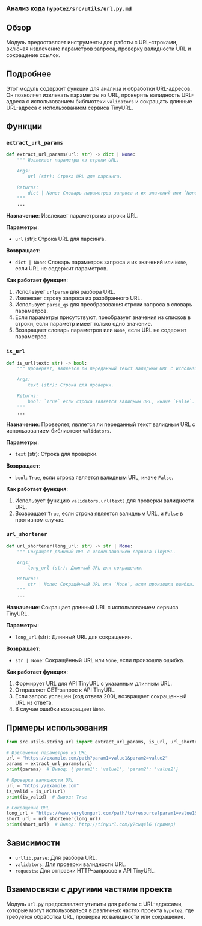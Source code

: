 ### Анализ кода `hypotez/src/utils/url.py.md`

## Обзор

Модуль предоставляет инструменты для работы с URL-строками, включая извлечение параметров запроса, проверку валидности URL и сокращение ссылок.

## Подробнее

Этот модуль содержит функции для анализа и обработки URL-адресов. Он позволяет извлекать параметры из URL, проверять валидность URL-адреса с использованием библиотеки `validators` и сокращать длинные URL-адреса с использованием сервиса TinyURL.

## Функции

### `extract_url_params`

```python
def extract_url_params(url: str) -> dict | None:
    """ Извлекает параметры из строки URL.

    Args:
        url (str): Строка URL для парсинга.

    Returns:
        dict | None: Словарь параметров запроса и их значений или `None`, если URL не содержит параметров.
    """
    ...
```

**Назначение**:
Извлекает параметры из строки URL.

**Параметры**:

*   `url` (str): Строка URL для парсинга.

**Возвращает**:

*   `dict | None`: Словарь параметров запроса и их значений или `None`, если URL не содержит параметров.

**Как работает функция**:

1.  Использует `urlparse` для разбора URL.
2.  Извлекает строку запроса из разобранного URL.
3.  Использует `parse_qs` для преобразования строки запроса в словарь параметров.
4.  Если параметры присутствуют, преобразует значения из списков в строки, если параметр имеет только одно значение.
5.  Возвращает словарь параметров или `None`, если URL не содержит параметров.

### `is_url`

```python
def is_url(text: str) -> bool:
    """ Проверяет, является ли переданный текст валидным URL с использованием библиотеки validators.

    Args:
        text (str): Строка для проверки.

    Returns:
        bool: `True` если строка является валидным URL, иначе `False`.
    """
    ...
```

**Назначение**:
Проверяет, является ли переданный текст валидным URL с использованием библиотеки `validators`.

**Параметры**:

*   `text` (str): Строка для проверки.

**Возвращает**:

*   `bool`: `True`, если строка является валидным URL, иначе `False`.

**Как работает функция**:

1.  Использует функцию `validators.url(text)` для проверки валидности URL.
2.  Возвращает `True`, если строка является валидным URL, и `False` в противном случае.

### `url_shortener`

```python
def url_shortener(long_url: str) -> str | None:
    """ Сокращает длинный URL с использованием сервиса TinyURL.

    Args:
        long_url (str): Длинный URL для сокращения.

    Returns:
        str | None: Сокращённый URL или `None`, если произошла ошибка.
    """
    ...
```

**Назначение**:
Сокращает длинный URL с использованием сервиса TinyURL.

**Параметры**:

*   `long_url` (str): Длинный URL для сокращения.

**Возвращает**:

*   `str | None`: Сокращённый URL или `None`, если произошла ошибка.

**Как работает функция**:

1.  Формирует URL для API TinyURL с указанным длинным URL.
2.  Отправляет GET-запрос к API TinyURL.
3.  Если запрос успешен (код ответа 200), возвращает сокращенный URL из ответа.
4.  В случае ошибки возвращает `None`.

## Примеры использования

```python
from src.utils.string.url import extract_url_params, is_url, url_shortener

# Извлечение параметров из URL
url = "https://example.com/path?param1=value1&param2=value2"
params = extract_url_params(url)
print(params)  # Вывод: {'param1': 'value1', 'param2': 'value2'}

# Проверка валидности URL
url = "https://example.com"
is_valid = is_url(url)
print(is_valid)  # Вывод: True

# Сокращение URL
long_url = "https://www.verylongurl.com/path/to/resource?param1=value1&param2=value2"
short_url = url_shortener(long_url)
print(short_url)  # Вывод: http://tinyurl.com/y7cwq4l6 (пример)
```

## Зависимости

*   `urllib.parse`: Для разбора URL.
*   `validators`: Для проверки валидности URL.
*   `requests`: Для отправки HTTP-запросов к API TinyURL.

## Взаимосвязи с другими частями проекта

Модуль `url.py` предоставляет утилиты для работы с URL-адресами, которые могут использоваться в различных частях проекта `hypotez`, где требуется обработка URL, проверка их валидности или сокращение.